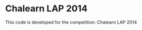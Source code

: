 Chalearn LAP 2014
==========================================================
 
This code is developed for the competition: Chalearn LAP 2014